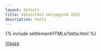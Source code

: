 ```yaml
---
layout: default
title: Választási névjegyzék 2022
description: Vatta
---
```


{% include settlementHTMLs/Vatta.html %}

[Vissza](./)